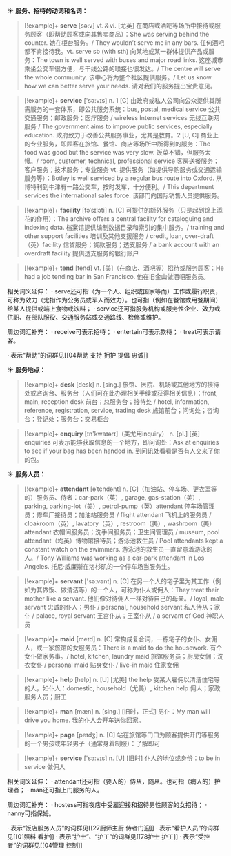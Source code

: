 ☀ <span class="category">**服务、招待的动词和名词：**</span>
>[!example]+ <span class="vocabulary">**serve**</span> [sə:v] 
> <span class="definition">vt.＆vi. [尤英] 在商店或酒吧等场所中接待或服务顾客（即帮助顾客或向其售卖商品）：</span>She was serving behind the counter. 她在柜台服务。/ They wouldn’t serve me in any bars. 任何酒吧都不肯接待我。<span class="definition">vt. serve sb (with sth) 向某地或某一群体提供产品或服务：</span>The town is well served with buses and major road links. 这座城市乘坐公交车很方便，与干线公路的联接也很发达。/ The centre will serve the whole community. 该中心将为整个社区提供服务。/ Let us know how we can better serve your needs. 请对我们的服务提出宝贵意见。

>[!example]+ <span class="vocabulary">**service**</span> ['sə:vɪs] 
> <span class="definition">n. 1 [C] 由政府或私人公司向公众提供其所需服务的一套体系，即公共服务系统：</span>bus, postal, medical service 公共交通服务；邮政服务；医疗服务 / wireless Internet services 无线互联网服务 / The government aims to improve public services, especially education. 政府致力于改善公共服务事业，尤其是教育。<span class="definition">2 [U, C] 商业上的专业服务，即顾客在旅馆、餐馆、商店等场所中所得到的服务：</span>The food was good but the service was very slow. 饭菜不错，但服务太慢。/ room, customer, technical, professional service 客房送餐服务；客户服务；技术服务；专业服务 <span class="definition">vt. 提供服务（如提供导购服务或交通运输服务等）：</span>Botley is well serviced by a regular bus route into Oxford. 从博特利到牛津有一路公交车，按时发车，十分便利。/ This department services the international sales force. 该部门向国际销售人员提供服务。
           
>[!example]+ <span class="vocabulary">**facility**</span> [fəˈsɪləti]
> <span class="definition">n. [C] 可提供的额外服务（只是起到锦上添花的作用）：</span>The archive offers a central facility for cataloguing and indexing data. 档案馆提供编制数据目录和索引的集中服务。/ training and other support facilities 培训及其他支援服务 / credit, loan, over-draft（英）facility 信贷服务；贷款服务；透支服务 / a bank account with an overdraft facility 提供透支服务的银行账户
 
>[!example]+ <span class="vocabulary">**tend**</span> [tend] 
> <span class="definition">vt. [美]（在商店、酒吧等）招待或服务顾客：</span>He had a job tending bar in San Francisco. 他在旧金山做酒吧服务员。

相关词义延伸：
· serve还可指（为一个人、组织或国家等而）工作或履行职责，可称为效力（尤指作为公务员或军人而效力）。也可指（例如在餐馆或用餐期间）给某人提供或端上食物或饮料；
· service还可指服务机构或服务性企业、效力或供职、在部队服役、交通服务站或交通路线、检修或维护。

周边词汇补充：
· receive可表示招待；
· entertain可表示款待；
· treat可表示请客。

· 表示“帮助”的词群见[[04帮助 支持 拥护 提倡 忠诚]]

☀ <span class="category">**服务地点：**</span>
>[!example]+ <span class="vocabulary">**desk**</span> [desk] 
> <span class="definition">n. [sing.] 旅馆、医院、机场或其他地方的接待处或咨询台、服务台（人们可在此办理相关手续或获得相关信息）：</span>front, main, reception desk 前台；总服务台；接待处 / hotel, information, reference, registration, service, trading desk 旅馆前台；问询处；咨询台；登记处；服务台；交易柜台

>[!example]+ <span class="vocabulary">**enquiry**</span> [ɪn'kwaɪərɪ]（美尤用inquiry）
> <span class="definition">n. [pl.] [英] enquiries 可表示能够获取信息的一个地方，即问询处：</span>Ask at enquiries to see if your bag has been handed in. 到问讯处看看是否有人交来了你的包。

☀ <span class="category">**服务人员：**</span>
>[!example]+ <span class="vocabulary">**attendant**</span> [əˈtendənt]
> <span class="definition">n. [C]（加油站、停车场、更衣室等的）服务员、侍者：</span>car-park（英）, garage, gas-station（美）, parking, parking-lot（美）, petrol-pump（英）attendant 停车场管理员；修车厂接待员；加油站服务员 / flight attendant 飞机上的服务员 / cloakroom（英）, lavatory（英）, restroom（美）, washroom（美）attendant 衣帽间服务员；洗手间服务员；卫生间管理员 / museum, pool attendant（均英）博物馆接待员；游泳池救生员 / Pool attendants kept a constant watch on the swimmers. 游泳池的救生员一直留意着游泳的人。/ Tony Williams was working as a car-park attendant in Los Angeles. 托尼·威廉斯在洛杉矶的一个停车场当服务生。

>[!example]+ <span class="vocabulary">**servant**</span> ['sə:vənt] 
> <span class="definition">n. [C] 在另一个人的宅子里为其工作（例如为其做饭、做清洁等）的一个人，可称为仆人或佣人：</span>They treat their mother like a servant. 他们像对待佣人一样对待自己的母亲。/ loyal, male servant 忠诚的仆人；男仆 / personal, household servant 私人侍从；家仆 / palace, royal servant 王宫仆从；王室仆从 / a servant of God 神职人员

>[!example]+ <span class="vocabulary">**maid**</span> [meɪd] 
> <span class="definition">n. [C] 常构成复合词，一栋宅子的女仆、女佣人，或一家旅馆的女服务员：</span>There is a maid to do the housework. 有个女仆做家务事。/ hotel, kitchen, laundry maid 旅馆服务员；厨房女佣；洗衣女仆 / personal maid 贴身女仆 / live-in maid 住家女佣
           
>[!example]+ <span class="vocabulary">**help**</span> [help] 
> <span class="definition">n. [U] [尤美] the help 受某人雇佣以清洁住宅等的人，如仆人：</span>domestic, household（尤美）, kitchen help 佣人；家政服务人员；厨工

>[!example]+ <span class="vocabulary">**man**</span> [mæn] 
> <span class="definition">n. [sing.] [旧时，正式] 男仆：</span>My man will drive you home. 我的仆人会开车送你回家。

>[!example]+ <span class="vocabulary">**page**</span> [peɪdӡ] 
> <span class="definition">n. [C] 站在旅馆等门口为顾客提供开门等服务的一个男孩或年轻男子（通常身着制服）：</span>了解即可

>[!example]+ <span class="vocabulary">**service**</span> ['sə:vɪs] 
> <span class="definition">n. [U] [旧时] 仆人的地位或身份：</span>to be in service 做佣人

相关词义延伸：
· attendant还可指（要人的）侍从，随从。也可指（病人的）护理者；
· man还可指上门服务的人。

周边词汇补充：
· hostess可指夜店中受雇迎接和招待男性顾客的女招待；
· nanny可指保姆。

· 表示“饭店服务人员”的词群见[[27厨师主厨 侍者门迎]]
· 表示“看护人员”的词群见[[01照料 看护]]
· 表示“护士”、“护工”的词群见[[78护士 护工]]
· 表示“受控者”的词群见[[04管理 控制]]
